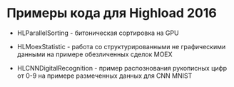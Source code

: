 # Примеры кода для Highload 2016

- HLParallelSorting - битоническая сортировка на GPU

- HLMoexStatistic - работа со структурированными не графическими данными на примере обезличенных сделок MOEX

- HLCNNDigitalRecognition - пример распознования рукописных цифр от 0-9 на примере размеченных данных для CNN MNIST 
